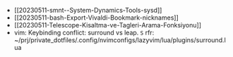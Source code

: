 
- [[20230511-smnt--System-Dynamics-Tools-sysd]]
- [[20230511-bash-Export-Vivaldi-Bookmark-nicknames]]
- [[20230511-Telescope-Kisaltma-ve-Tagleri-Arama-Fonksiyonu]]
- vim: Keybinding conflict: surround vs leap. `S`
	rfr: ~/prj/private_dotfiles/.config/nvimconfigs/lazyvim/lua/plugins/surround.lua

